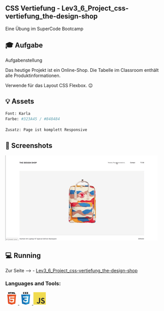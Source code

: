## CSS Vertiefung - Lev3_6_Project_css-vertiefung_the-design-shop

Eine Übung im SuperCode Bootcamp

## 🎓 Aufgabe

Aufgabenstellung

Das heutige Projekt ist ein Online-Shop. Die Tabelle im Classroom enthält alle Produktinformationen.

Verwende für das Layout CSS Flexbox. 😉

## 💡 Assets

```bash
Font: Karla
Farbe: #323A45 / #848484

Zusatz: Page ist komplett Responsive
```

## 📸 Screenshots

![App Screenshot](assets/img/screen.gif)

## 💻 Running

Zur Seite —> - [Lev3_6_Project_css-vertiefung_the-design-shop](https://mukkez.github.io/Bootcamp/tasks/Day_39/Lev3_6_Project_css-vertiefung_the-design-shop/)

<p align="left">
</p>

<h3 align="left">Languages and Tools:</h3>
<p align="left"> <a href="https://www.w3schools.com/html/" target="_blank" rel="noreferrer"> <img src="https://raw.githubusercontent.com/devicons/devicon/master/icons/html5/html5-original-wordmark.svg" alt="html5" width="40" height="40"/> </a>
<a href="https://www.w3schools.com/css/" target="_blank" rel="noreferrer"> <img src="https://raw.githubusercontent.com/devicons/devicon/master/icons/css3/css3-original-wordmark.svg" alt="css3" width="40" height="40"/> </a> 
<a href="https://www.w3schools.com/css/" target="_blank" rel="noreferrer"> <img src="https://raw.githubusercontent.com/devicons/devicon/master/icons/javascript/javascript-original.svg" alt="css3" width="40" height="40"/> </a> </p>
